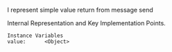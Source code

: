 I represent simple value return from message send

Internal Representation and Key Implementation Points.

    Instance Variables
	value:		<Object>